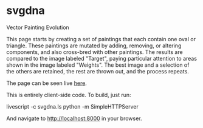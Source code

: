 svgdna
======

Vector Painting Evolution

This page starts by creating a set of paintings that each contain one oval or triangle.
These paintings are mutated by adding, removing, or altering components, and also
cross-bred with other paintings. The results are compared to the image labeled "Target",
paying particular attention to areas shown in the image labeled "Weights".
The best image and a selection of the others are retained, the rest are thrown out,
and the process repeats.

The page can be seen live [here](http://static.svachalek.net/vector/index.html).

This is entirely client-side code. To build, just run:

  livescript -c svgdna.ls
  python -m SimpleHTTPServer

And navigate to [http://localhost:8000]() in your browser.


